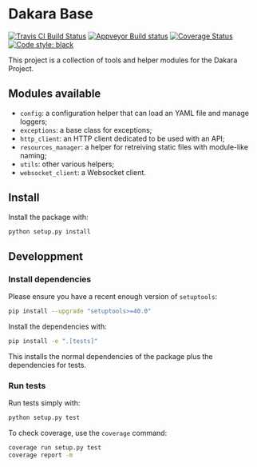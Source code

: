 # Dakara Base

<!-- Badges are displayed for the develop branch -->
[![Travis CI Build Status](https://travis-ci.org/DakaraProject/dakara-base.svg?branch=develop)](https://travis-ci.org/DakaraProject/dakara-base)
[![Appveyor Build status](https://ci.appveyor.com/api/projects/status/50fay6bhsgxispcw/branch/develop?svg=true)](https://ci.appveyor.com/project/neraste/dakara-base/branch/develop)
[![Coverage Status](https://coveralls.io/repos/github/DakaraProject/dakara-base/badge.svg?branch=develop)](https://coveralls.io/github/DakaraProject/dakara-base?branch=develop)
[![Code style: black](https://img.shields.io/badge/code%20style-black-000000.svg)](https://github.com/ambv/black)

This project is a collection of tools and helper modules for the Dakara Project.

## Modules available

* `config`: a configuration helper that can load an YAML file and manage loggers;
* `exceptions`: a base class for exceptions;
* `http_client`: an HTTP client dedicated to be used with an API;
* `resources_manager`: a helper for retreiving static files with module-like naming;
* `utils`: other various helpers;
* `websocket_client`: a Websocket client.

## Install

Install the package with:

```sh
python setup.py install
```

## Developpment

### Install dependencies

Please ensure you have a recent enough version of `setuptools`:

```sh
pip install --upgrade "setuptools>=40.0"
```

Install the dependencies with:

```sh
pip install -e ".[tests]"
```

This installs the normal dependencies of the package plus the dependencies for tests.

### Run tests

Run tests simply with:

```sh
python setup.py test
```

To check coverage, use the `coverage` command:

```sh
coverage run setup.py test
coverage report -m
```
